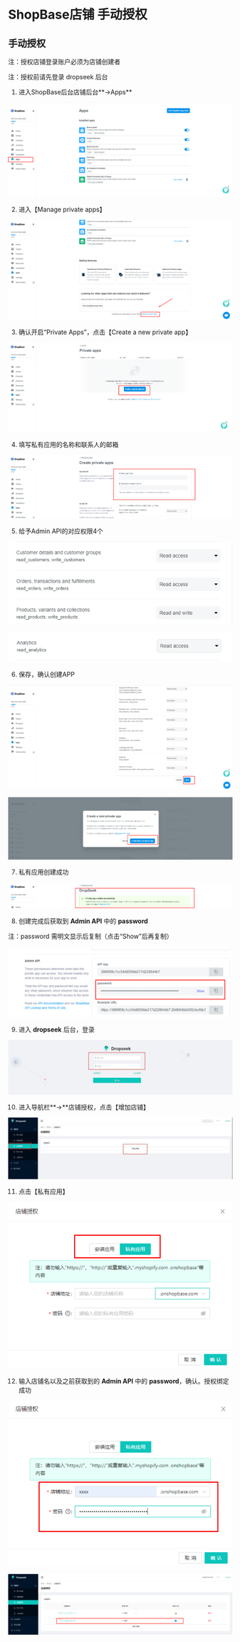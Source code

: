 # ShopBase店铺 手动授权

## **手动授权**

注：授权店铺登录账户必须为店铺创建者

注：授权前请先登录 dropseek 后台

1. 进入ShopBase后台店铺后台**-&gt;Apps**

![](../.gitbook/assets/3%20%283%29%20%283%29%20%285%29.png)

2. 进入【Manage private apps】

![](../.gitbook/assets/10%20%283%29%20%282%29%20%282%29.png)

3. 确认开启“Private Apps”，点击【Create a new private app】

![](../.gitbook/assets/11%20%283%29%20%282%29%20%282%29.png)

4. 填写私有应用的名称和联系人的邮箱

![](../.gitbook/assets/12%20%283%29%20%282%29.png)

5. 给予Admin API的对应权限4个

![](../.gitbook/assets/13%20%283%29%20%282%29%20%282%29.png)

![](../.gitbook/assets/14%20%283%29%20%282%29%20%282%29.png)

6. 保存，确认创建APP

![](../.gitbook/assets/15%20%283%29%20%282%29%20%281%29.png)

![](../.gitbook/assets/16%20%283%29%20%282%29%20%281%29.png)

7. 私有应用创建成功

![](../.gitbook/assets/17%20%283%29%20%282%29%20%281%29.png)

8. 创建完成后获取到 **Admin API** 中的 **password**

注：password 需明文显示后复制（点击“Show”后再复制）

![](../.gitbook/assets/18%20%283%29%20%282%29%20%282%29.png)

9. 进入 **dropseek** 后台，登录

![](../.gitbook/assets/19%20%281%29.jpeg)

10. 进入导航栏**-&gt;**店铺授权，点击【增加店铺】

![](../.gitbook/assets/21%20%282%29.jpeg)

11. 点击【私有应用】

![](../.gitbook/assets/21%20%283%29%20%282%29.png)

12. 输入店铺名以及之前获取到的 **Admin API** 中的 **password**，确认。授权绑定成功

![](../.gitbook/assets/22%20%283%29%20%282%29%20%282%29.png)

![](../.gitbook/assets/23%20%283%29%20%285%29.png)

